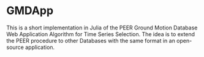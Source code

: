 # GMDApp
This is a short implementation in Julia of the PEER Ground Motion Database Web Application Algorithm for Time Series Selection.
The idea is to extend the PEER procedure to other Databases with the same format in an open-source application.